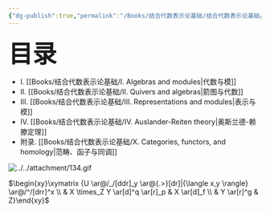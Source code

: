 ```yaml
---
{"dg-publish":true,"permalink":"/Books/结合代数表示论基础/结合代数表示论基础/","dgPassFrontmatter":true,"created":"2024-07-05T15:21:47.037+08:00","updated":"2024-07-07T11:27:59.212+08:00"}
---
```


<font size="7"> **目录**</font> 
+ Ⅰ. [[Books/结合代数表示论基础/Ⅰ. Algebras and modules\|代数与模]]
+ Ⅱ. [[Books/结合代数表示论基础/Ⅱ. Quivers and algebras\|箭图与代数]]
+ Ⅲ. [[Books/结合代数表示论基础/Ⅲ. Representations and modules\|表示与模]]
+ Ⅳ. [[Books/结合代数表示论基础/Ⅳ. Auslander-Reiten theory\|奥斯兰德-赖滕定理]]
+ 附录. [[Books/结合代数表示论基础/Ⅹ. Categories, functors, and homology\|范畴、函子与同调]]


![../../attachment/134.gif](/img/user/attachment/134.gif)
<script>
  MathJax = {
    loader: {
      load: ['[custom]/xypic.js'],
      paths: {custom: 'https://cdn.jsdelivr.net/gh/sonoisa/XyJax-v3@3.0.1/build/'}
    },
    tex: {
      packages: {'[+]': ['xypic']}
    }
  };
</script>
<script id="MathJax-script" async src="https://cdn.jsdelivr.net/npm/mathjax@3.1.4/es5/tex-chtml-full.js"></script>
<!-- <script id="MathJax-script" async src="https://cdn.jsdelivr.net/npm/mathjax@3.1.4/es5/tex-svg-full.js"></script> -->
$\begin{xy}\xymatrix {U \ar@/_/[ddr]_y \ar@{.>}[dr]|{\langle x,y \rangle} \ar@/^/[drr]^x \\ & X \times_Z Y \ar[d]^q \ar[r]_p & X \ar[d]_f \\ & Y \ar[r]^g & Z}\end{xy}$